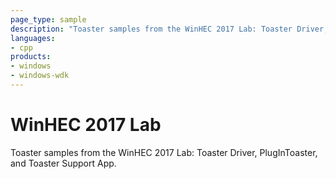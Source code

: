 ```yaml
---
page_type: sample
description: "Toaster samples from the WinHEC 2017 Lab: Toaster Driver, PlugInToaster, and Toaster Support App."
languages:
- cpp
products:
- windows
- windows-wdk
---
```


<!---
    name: WinHEC 2017 Lab
    platform: KMDF
    language: cpp
    category: Network
    description: WinHEC 2017 Lab
    samplefwlink: https://go.microsoft.com/fwlink/p/?linkid=869054
--->

# WinHEC 2017 Lab

Toaster samples from the WinHEC 2017 Lab: Toaster Driver, PlugInToaster, and Toaster Support App.